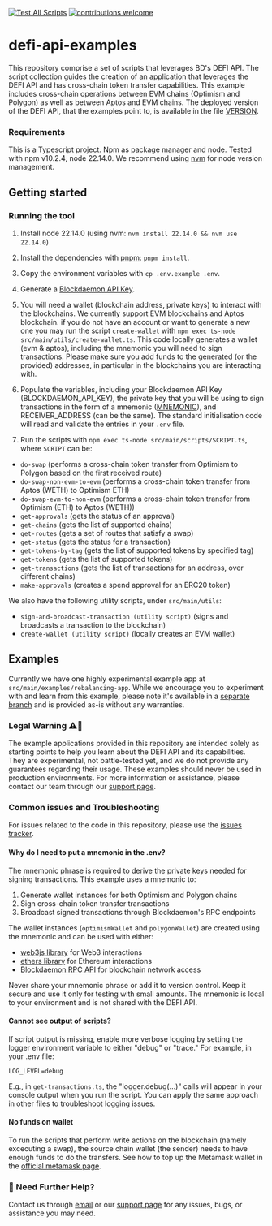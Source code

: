 [![Test All Scripts](https://github.com/Blockdaemon/defi-api-examples/actions/workflows/test.yaml/badge.svg)](https://github.com/Blockdaemon/defi-api-examples/actions/workflows/test.yaml) [![contributions welcome](https://img.shields.io/badge/contributions-welcome-brightgreen.svg?style=flat)](https://github.com/dwyl/esta/issues)

# defi-api-examples

This repository comprise a set of scripts that leverages BD's DEFI API. The script collection guides the creation of an application that leverages the DEFI API and has cross-chain token transfer capabilities. This example includes cross-chain operations between EVM chains (Optimism and Polygon) as well as between Aptos and EVM chains. The deployed version of the DEFI API, that the examples point to, is available in the file [VERSION](./VERSION).

### Requirements
This is a Typescript project. Npm as package manager and node. Tested with npm v10.2.4, node 22.14.0. We recommend using [nvm](https://github.com/nvm-sh/nvm) for node version management.

## Getting started


### Running the tool

1. Install node 22.14.0 (using nvm: `nvm install 22.14.0 && nvm use 22.14.0`)

2. Install the dependencies with [pnpm](https://pnpm.io/): `pnpm install`.

3. Copy the environment variables with `cp .env.example .env`.
4. Generate a [Blockdaemon API Key](https://www.blockdaemon.com/api/pricing).

5. You will need a wallet (blockchain address, private keys) to interact with the blockchains. We currently support EVM blockchains and Aptos blockchain. if you do not have an account or want to generate a new one you may run the script `create-wallet` with `npm exec ts-node src/main/utils/create-wallet.ts`. This code locally generates a wallet (evm & aptos), including the mnemonic you will need to sign transactions. Please make sure you add funds to the generated (or the provided) addresses, in particular in the blockchains you are interacting with.

6. Populate the variables, including your Blockdaemon API Key (BLOCKDAEMON_API_KEY), the private key that you will be using to sign transactions in the form of a mnemonic ([MNEMONIC](https://support.metamask.io/configure/wallet/how-to-reveal-your-secret-recovery-phrase/)), and RECEIVER_ADDRESS (can be the same). The standard initialisation code will read and validate the entries in your `.env` file.

7. Run the scripts with `npm exec ts-node src/main/scripts/SCRIPT.ts`, where `SCRIPT` can be:

* `do-swap` (performs a cross-chain token transfer from Optimism to Polygon based on the first received route)
* `do-swap-non-evm-to-evm` (performs a cross-chain token transfer from Aptos (WETH) to Optimism ETH)
* `do-swap-evm-to-non-evm` (performs a cross-chain token transfer from Optimism (ETH) to Aptos (WETH))
* `get-approvals` (gets the status of an approval)
* `get-chains` (gets the list of supported chains)
* `get-routes` (gets a set of routes that satisfy a swap)
* `get-status` (gets the status for a transaction)
* `get-tokens-by-tag` (gets the list of supported tokens by specified tag)
* `get-tokens` (gets the list of supported tokens)
* `get-transactions` (gets the list of transactions for an address, over different chains)
* `make-approvals` (creates a spend approval for an ERC20 token)

We also have the following utility scripts, under `src/main/utils`:
* `sign-and-broadcast-transaction (utility script)` (signs and broadcasts a transaction to the blockchain)
* `create-wallet (utility script)` (locally creates an EVM wallet)

## Examples
Currently we have one highly experimental example app at `src/main/examples/rebalancing-app`. While we encourage you to experiment with and learn from this example, please note it's available in a [separate branch](https://github.com/Blockdaemon/defi-api-examples/tree/rebalance-app-rebased/src/main/examples/rebalancing-app) and is provided as-is without any warranties.


### Legal Warning ⚠️🚨

The example applications provided in this repository are intended solely as starting points to help you learn about the DEFI API and its capabilities. They are experimental, not battle-tested yet, and we do not provide any guarantees regarding their usage. These examples should never be used in production environments. For more information or assistance, please contact our team through our [support page](https://www.blockdaemon.com/support).

### Common issues and Troubleshooting
For issues related to the code in this repository, please use the [issues tracker](https://github.com/Blockdaemon/defi-api-examples/issues).

#### Why do I need to put a mnemonic in the .env?
The mnemonic phrase is required to derive the private keys needed for signing transactions. This example uses a mnemonic to:

1. Generate wallet instances for both Optimism and Polygon chains
2. Sign cross-chain token transfer transactions
3. Broadcast signed transactions through Blockdaemon's RPC endpoints

The wallet instances (`optimismWallet` and `polygonWallet`) are created using the mnemonic and can be used with either:
- [web3js library](https://docs.web3js.org/) for Web3 interactions
- [ethers library](https://docs.ethers.org/) for Ethereum interactions
- [Blockdaemon RPC API](https://docs.blockdaemon.com/reference/rpc-overview) for blockchain network access

Never share your mnemonic phrase or add it to version control. Keep it secure and use it only for testing with small amounts. The mnemonic is local to your environment and is not shared with the DEFI API.

#### Cannot see output of scripts?
If script output is missing, enable more verbose logging by setting the logger environment variable to either "debug" or "trace." For example, in your .env file:

`LOG_LEVEL=debug`

E.g., in `get-transactions.ts`, the "logger.debug(...)" calls will appear in your console output when you run the script. You can apply the same approach in other files to troubleshoot logging issues.

#### No funds on wallet
To run the scripts that perform write actions on the blockchain (namely excecuting a swap), the source chain wallet (the sender) needs to have enough funds to do the transfers. See how to top up the Metamask wallet in the [official metamask page](https://metamask.io/).

### 👋 Need Further Help?

Contact us through [email](support@blockdaemon.com) or our [support page](https://www.blockdaemon.com/support) for any issues, bugs, or assistance you may need.
